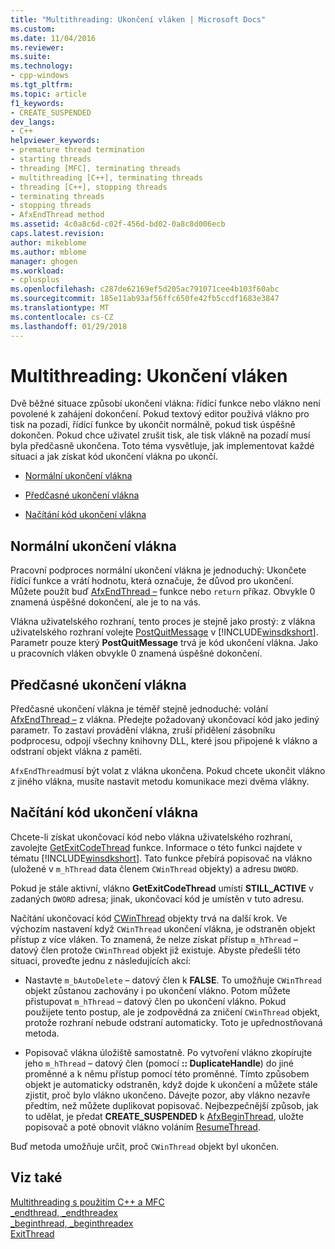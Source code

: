 ```yaml
---
title: "Multithreading: Ukončení vláken | Microsoft Docs"
ms.custom: 
ms.date: 11/04/2016
ms.reviewer: 
ms.suite: 
ms.technology:
- cpp-windows
ms.tgt_pltfrm: 
ms.topic: article
f1_keywords:
- CREATE_SUSPENDED
dev_langs:
- C++
helpviewer_keywords:
- premature thread termination
- starting threads
- threading [MFC], terminating threads
- multithreading [C++], terminating threads
- threading [C++], stopping threads
- terminating threads
- stopping threads
- AfxEndThread method
ms.assetid: 4c0a8c6d-c02f-456d-bd02-0a8c8d006ecb
caps.latest.revision: 
author: mikeblome
ms.author: mblome
manager: ghogen
ms.workload:
- cplusplus
ms.openlocfilehash: c287de62169ef5d205ac791071cee4b103f60abc
ms.sourcegitcommit: 185e11ab93af56ffc650fe42fb5ccdf1683e3847
ms.translationtype: MT
ms.contentlocale: cs-CZ
ms.lasthandoff: 01/29/2018
---
```

# <a name="multithreading-terminating-threads"></a>Multithreading: Ukončení vláken
Dvě běžné situace způsobí ukončení vlákna: řídící funkce nebo vlákno není povolené k zahájení dokončení. Pokud textový editor používá vlákno pro tisk na pozadí, řídící funkce by ukončit normálně, pokud tisk úspěšně dokončen. Pokud chce uživatel zrušit tisk, ale tisk vlákně na pozadí musí byla předčasně ukončena. Toto téma vysvětluje, jak implementovat každé situaci a jak získat kód ukončení vlákna po ukončí.  
  
-   [Normální ukončení vlákna](#_core_normal_thread_termination)  
  
-   [Předčasné ukončení vlákna](#_core_premature_thread_termination)  
  
-   [Načítání kód ukončení vlákna](#_core_retrieving_the_exit_code_of_a_thread)  
  
##  <a name="_core_normal_thread_termination"></a>Normální ukončení vlákna  
 Pracovní podproces normální ukončení vlákna je jednoduchý: Ukončete řídící funkce a vrátí hodnotu, která označuje, že důvod pro ukončení. Můžete použít buď [AfxEndThread –](../mfc/reference/application-information-and-management.md#afxendthread) funkce nebo `return` příkaz. Obvykle 0 znamená úspěšné dokončení, ale je to na vás.  
  
 Vlákna uživatelského rozhraní, tento proces je stejně jako prostý: z vlákna uživatelského rozhraní volejte [PostQuitMessage](http://msdn.microsoft.com/library/windows/desktop/ms644945) v [!INCLUDE[winsdkshort](../atl-mfc-shared/reference/includes/winsdkshort_md.md)]. Parametr pouze který **PostQuitMessage** trvá je kód ukončení vlákna. Jako u pracovních vláken obvykle 0 znamená úspěšné dokončení.  
  
##  <a name="_core_premature_thread_termination"></a>Předčasné ukončení vlákna  
 Předčasné ukončení vlákna je téměř stejně jednoduché: volání [AfxEndThread –](../mfc/reference/application-information-and-management.md#afxendthread) z vlákna. Předejte požadovaný ukončovací kód jako jediný parametr. To zastaví provádění vlákna, zruší přidělení zásobníku podprocesu, odpojí všechny knihovny DLL, které jsou připojené k vlákno a odstraní objekt vlákna z paměti.  
  
 `AfxEndThread`musí být volat z vlákna ukončena. Pokud chcete ukončit vlákno z jiného vlákna, musíte nastavit metodu komunikace mezi dvěma vlákny.  
  
##  <a name="_core_retrieving_the_exit_code_of_a_thread"></a>Načítání kód ukončení vlákna  
 Chcete-li získat ukončovací kód nebo vlákna uživatelského rozhraní, zavolejte [GetExitCodeThread](http://msdn.microsoft.com/library/windows/desktop/ms683190) funkce. Informace o této funkci najdete v tématu [!INCLUDE[winsdkshort](../atl-mfc-shared/reference/includes/winsdkshort_md.md)]. Tato funkce přebírá popisovač na vlákno (uložené v `m_hThread` data členem `CWinThread` objekty) a adresu `DWORD`.  
  
 Pokud je stále aktivní, vlákno **GetExitCodeThread** umístí **STILL_ACTIVE** v zadaných `DWORD` adresa; jinak, ukončovací kód je umístěn v tuto adresu.  
  
 Načítání ukončovací kód [CWinThread](../mfc/reference/cwinthread-class.md) objekty trvá na další krok. Ve výchozím nastavení když `CWinThread` ukončení vlákna, je odstraněn objekt přístup z více vláken. To znamená, že nelze získat přístup `m_hThread` – datový člen protože `CWinThread` objekt již existuje. Abyste předešli této situaci, proveďte jednu z následujících akcí:  
  
-   Nastavte `m_bAutoDelete` – datový člen k **FALSE**. To umožňuje `CWinThread` objekt zůstanou zachovány i po ukončení vlákno. Potom můžete přistupovat `m_hThread` – datový člen po ukončení vlákno. Pokud použijete tento postup, ale je zodpovědná za zničení `CWinThread` objekt, protože rozhraní nebude odstraní automaticky. Toto je upřednostňovaná metoda.  
  
-   Popisovač vlákna úložiště samostatně. Po vytvoření vlákno zkopírujte jeho `m_hThread` – datový člen (pomocí **:: DuplicateHandle**) do jiné proměnné a k němu přístup pomocí této proměnné. Tímto způsobem objekt je automaticky odstraněn, když dojde k ukončení a můžete stále zjistit, proč bylo vlákno ukončeno. Dávejte pozor, aby vlákno nezavře předtím, než můžete duplikovat popisovač. Nejbezpečnější způsob, jak to udělat, je předat **CREATE_SUSPENDED** k [AfxBeginThread](../mfc/reference/application-information-and-management.md#afxbeginthread), uložte popisovač a poté obnovit vlákno voláním [ResumeThread](../mfc/reference/cwinthread-class.md#resumethread).  
  
 Buď metoda umožňuje určit, proč `CWinThread` objekt byl ukončen.  
  
## <a name="see-also"></a>Viz také  
 [Multithreading s použitím C++ a MFC](../parallel/multithreading-with-cpp-and-mfc.md)   
 [_endthread, _endthreadex](../c-runtime-library/reference/endthread-endthreadex.md)   
 [_beginthread, _beginthreadex](../c-runtime-library/reference/beginthread-beginthreadex.md)   
 [ExitThread](http://msdn.microsoft.com/library/windows/desktop/ms682659)